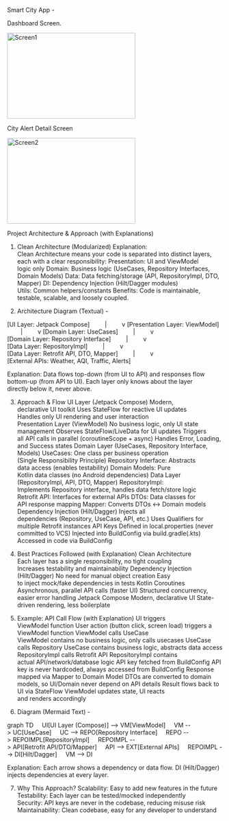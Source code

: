 Smart City App -


Dashboard Screen.

<img width="300" height="200" alt="Screen1" src="https://github.com/user-attachments/assets/3565ca05-11c3-4924-810a-b253f7d53afc" />

      
      
City Alert Detail Screen
                               
<img width="300" height="200" alt="Screen2" src="https://github.com/user-attachments/assets/e207519e-5053-4550-9235-7fc238cb401b" />



Project Architecture & Approach (with Explanations)

1. Clean Architecture (Modularized)
Explanation:
Clean Architecture means your code is separated into distinct layers, each with a clear responsibility:
Presentation: UI and ViewModel logic only
Domain: Business logic (UseCases, Repository Interfaces, Domain Models)
Data: Data fetching/storage (API, RepositoryImpl, DTO, Mapper)
DI: Dependency Injection (Hilt/Dagger modules)
Utils: Common helpers/constants
Benefits:
Code is maintainable, testable, scalable, and loosely coupled.


2. Architecture Diagram (Textual)  -


[UI Layer: Jetpack Compose]
        |
        v
[Presentation Layer: ViewModel]
        |
        v
[Domain Layer: UseCases]
        |
        v
[Domain Layer: Repository Interface]
        |
        v
[Data Layer: RepositoryImpl]
        |
        v
[Data Layer: Retrofit API, DTO, Mapper]
        |
        v
[External APIs: Weather, AQI, Traffic, Alerts]

Explanation:
Data flows top-down (from UI to API) and responses flow bottom-up (from API to UI).
Each layer only knows about the layer directly below it, never above.


3. Approach & Flow
UI Layer (Jetpack Compose)
Modern, declarative UI toolkit
Uses StateFlow for reactive UI updates
Handles only UI rendering and user interaction
Presentation Layer (ViewModel)
No business logic, only UI state management
Observes StateFlow/LiveData for UI updates
Triggers all API calls in parallel (coroutineScope + async)
Handles Error, Loading, and Success states
Domain Layer (UseCases, Repository Interface, Models)
UseCases: One class per business operation (Single Responsibility Principle)
Repository Interface: Abstracts data access (enables testability)
Domain Models: Pure Kotlin data classes (no Android dependencies)
Data Layer (RepositoryImpl, API, DTO, Mapper)
RepositoryImpl: Implements Repository interface, handles data fetch/store logic
Retrofit API: Interfaces for external APIs
DTOs: Data classes for API response mapping
Mapper: Converts DTOs <-> Domain models
Dependency Injection (Hilt/Dagger)
Injects all dependencies (Repository, UseCase, API, etc.)
Uses Qualifiers for multiple Retrofit instances
API Keys
Defined in local.properties (never committed to VCS)
Injected into BuildConfig via build.gradle(.kts)
Accessed in code via BuildConfig

4. Best Practices Followed (with Explanation)
Clean Architecture
Each layer has a single responsibility, no tight coupling
Increases testability and maintainability
Dependency Injection (Hilt/Dagger)
No need for manual object creation
Easy to inject mock/fake dependencies in tests
Kotlin Coroutines
Asynchronous, parallel API calls (faster UI)
Structured concurrency, easier error handling
Jetpack Compose
Modern, declarative UI
State-driven rendering, less boilerplate



5. Example: API Call Flow (with Explanation)
UI triggers ViewModel function
User action (button click, screen load) triggers a ViewModel function
ViewModel calls UseCase
ViewModel contains no business logic, only calls usecases
UseCase calls Repository
UseCase contains business logic, abstracts data access
RepositoryImpl calls Retrofit API
RepositoryImpl contains actual API/network/database logic
API key fetched from BuildConfig
API key is never hardcoded, always accessed from BuildConfig
Response mapped via Mapper to Domain Model
DTOs are converted to domain models, so UI/Domain never depend on API details
Result flows back to UI via StateFlow
ViewModel updates state, UI reacts and renders accordingly

6. Diagram (Mermaid Text) -

graph TD
    UI[UI Layer (Compose)] --> VM[ViewModel]
    VM --> UC[UseCase]
    UC --> REPO[Repository Interface]
    REPO --> REPOIMPL[RepositoryImpl]
    REPOIMPL --> API[Retrofit API/DTO/Mapper]
    API --> EXT[External APIs]
    REPOIMPL --> DI[Hilt/Dagger]
    VM --> DI

Explanation:
Each arrow shows a dependency or data flow.
DI (Hilt/Dagger) injects dependencies at every layer.

7. Why This Approach?
Scalability: Easy to add new features in the future
Testability: Each layer can be tested/mocked independently
Security: API keys are never in the codebase, reducing misuse risk
Maintainability: Clean codebase, easy for any developer to understand

